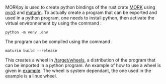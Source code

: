 MORKpy is used to create python bindings of the rust crate [MORK](https://github.com/ziiirozone/MORK) using [pyo3](https://github.com/PyO3/pyo3) and [maturin](https://github.com/PyO3/maturin). 
To actually create a program that can be exported and used in a python program, one needs to install python, then activate the virtual environnement by using the command :
```
python -m venv .env
```
The program can be compiled using the command :
```
maturin build --release
```
This creates a wheel in [/target/wheels](/target/wheels), a distribution of the program that can be imported in a python program. An example of how to use a wheel is given in [example](/example). The wheel is system dependant, the one used in the example is a linux wheel.
